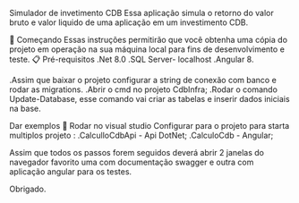 Simulador de invetimento CDB
Essa aplicação simula o retorno do valor bruto e valor liquido de uma aplicação em um investimento CDB.

🚀 Começando
Essas instruções permitirão que você obtenha uma cópia do projeto em operação na sua máquina local para fins de desenvolvimento e teste.
📋 Pré-requisitos
.Net 8.0
.SQL Server- localhost
.Angular 8.

.Assim que baixar o projeto configurar a string de conexão com banco e rodar as migrations.
.Abrir o cmd no projeto  CdbInfra;
.Rodar o comando Update-Database, esse comando vai criar as tabelas e inserir dados iniciais na base.

Dar exemplos
🔧 Rodar no visual studio
Configurar para o projeto para starta multiplos projeto :
.CalculloCdbApi - Api DotNet;
.CalculoCdb - Angular;

Assim que todos os passos forem seguidos deverá abrir 2 janelas  do navegador
favorito  uma com documentação swagger e outra com aplicação angular para os testes.

Obrigado.


